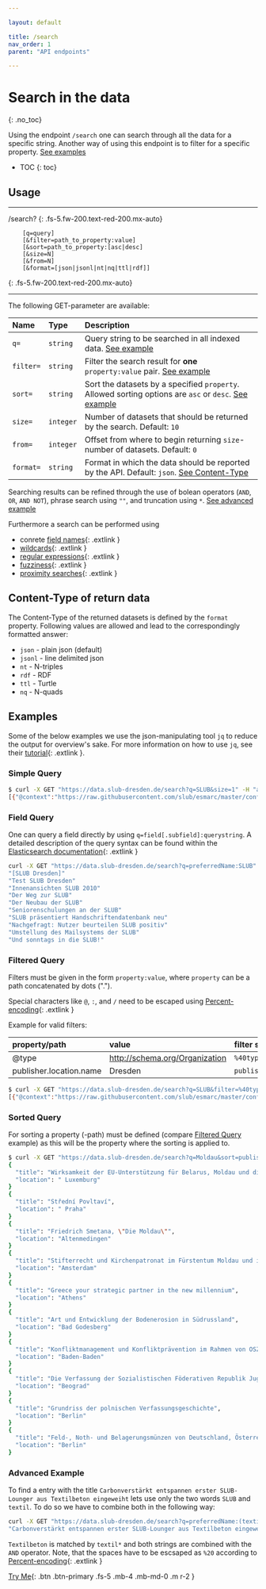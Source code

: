 ```yaml
---

layout: default

title: /search
nav_order: 1
parent: "API endpoints"

---
```


# Search in the data
{: .no_toc}

Using the endpoint `/search` one can search through all the data for a specific string. Another way of using this endpoint is to filter for a specific property. [See examples](#examples)

* TOC
{: toc}
## Usage

---

/search?
{: .fs-5.fw-200.text-red-200.mx-auto}

        [q=query]
        [&filter=path_to_property:value]
        [&sort=path_to_property:[asc|desc]
        [&size=N]
        [&from=N]
        [&format=[json|jsonl|nt|nq|ttl|rdf]]
{: .fs-5.fw-200.text-red-200.mx-auto}

---

The following GET-parameter are available:

| Name           | Type     | Description                                                                      |
|:---------------|:----------|:---------------------------------------------------------------------------------|
|`q=`            | `string`  | Query string to be searched in all indexed data. [See example](#simple-query)                                  |
|`filter=`       | `string`  | Filter the search result for **one** `property:value` pair. [See example](#filtered-query)                       |
|`sort=`         | `string`  | Sort the datasets by a specified `property`. Allowed sorting options are `asc` or `desc`. [See example](#sorted-query)               |
|`size=`         | `integer` | Number of datasets that should be returned by the search. Default: `10`                            |
|`from=`         | `integer` | Offset from where to begin returning `size`-number of datasets. Default: `0`                            |
|`format=`       | `string`  | Format in which the data should be reported by the API. Default: `json`. [See Content-Type](#content-type-of-return-data)  |


Searching results can be refined through the use of bolean operators (`AND`, `OR`, `AND NOT`), phrase search using `""`, and truncation using `*`. [See advanced example](#advanced-example)

Furthermore a search can be performed using
* conrete [field names](https://www.elastic.co/guide/en/elasticsearch/reference/current/query-dsl-query-string-query.html#_field_names){: .extlink }
* [wildcards](https://www.elastic.co/guide/en/elasticsearch/reference/current/query-dsl-query-string-query.html#_wildcards){: .extlink }
* [regular expressions](https://www.elastic.co/guide/en/elasticsearch/reference/current/query-dsl-query-string-query.html#_regular_expressions){: .extlink }
* [fuzziness](https://www.elastic.co/guide/en/elasticsearch/reference/current/query-dsl-query-string-query.html#_fuzziness){: .extlink }
* [proximity searches](https://www.elastic.co/guide/en/elasticsearch/reference/current/query-dsl-query-string-query.html#_proximity_searches){: .extlink }


## Content-Type of return data
The Content-Type of the returned datasets is defined by the `format` property. Following values are allowed and lead to the correspondingly formatted answer:
* `json` - plain json (default)
* `jsonl` - line delimited json
* `nt` - N-triples
* `rdf` - RDF
* `ttl` - Turtle 
* `nq` - N-quads

## Examples
Some of the below examples we use the json-manipulating tool `jq` to reduce the output for overview's sake. For more information on how to use `jq`, see their [tutorial](https://stedolan.github.io/jq/tutorial/){: .extlink }.

### Simple Query
```sh
$ curl -X GET "https://data.slub-dresden.de/search?q=SLUB&size=1" -H "accept: application/json"
[{"@context":"https://raw.githubusercontent.com/slub/esmarc/master/conf/context.jsonld","@id":"https://data.slub-dresden.de/resources/1172980497","@type":"http://schema.org/CreativeWork","about":[{"@id":"https://rvk.uni-regensburg.de/api/json/ancestors/AN 80190","identifier":{"@type":"PropertyValue","propertyID":"RVK","value":"AN 80190"},"keywords":["Allgemeines","Buch- und Bibliothekswesen, Informationswissenschaft","Bibliothekswesen","Bibliothekswesen in einzelnen L\u00e4ndern und einzelne Bibliotheken","Einzelne deutsche Bibliotheken","Bibliotheken D","Dresden","S\u00e4chsische Landesbibliothek - Staats- und Universit\u00e4tsbibliothek"],"name":"S\u00e4chsische Landesbibliothek - Staats- und Universit\u00e4tsbibliothek","sameAs":["http://swb.bsz-bw.de/DB=2.1/PPNSET?PPN=1270680919"]},{"@id":"https://rvk.uni-regensburg.de/api/json/ancestors/AN 67700","identifier":{"@type":"PropertyValue","propertyID":"RVK","value":"AN 67700"},"keywords":["Allgemeines","Buch- und Bibliothekswesen, Informationswissenschaft","Bibliothekswesen","Bibliotheksarten","Wissenschaftliche Bibliotheken"],"name":"Wissenschaftliche Bibliotheken","sameAs":["http://swb.bsz-bw.de/DB=2.1/PPNSET?PPN=1270679430"]}],"alternateName":["SLUB"],"alternativeHeadline":"S\u00e4chsisches Staatsministerium der Finanzen. Staatshochbauamt Dresden. [Text Michael Bartsch]","contributor":[{"@id":"https://data.slub-dresden.de/persons/1230186379","name":"Bartsch, Michael"},{"@id":"https://data.slub-dresden.de/organizations/103636129","name":"Sachsen","sameAs":"http://d-nb.info/gnd/5035101-1"}],"dateModified":"2016-05-11T07:07:48Z","datePublished":"2002","inLanguage":["ger"],"isBasedOn":"https://data.slub-dresden.de/source/kxp-de14/1172980497","mentions":[{"@id":"https://data.slub-dresden.de/organizations/191800287","@type":"http://schema.org/Organization","name":"S\u00e4chsische Landesbibliothek - Staats- und Universit\u00e4tsbibliothek Dresden","sameAs":"http://d-nb.info/gnd/5165770-3"},{"@id":"https://data.slub-dresden.de/organizations/105510602","name":"Geb\u00e4ude","sameAs":"http://d-nb.info/gnd/4156127-2"}],"name":"S\u00e4chsische Landesbibliothek - Staats- und Universit\u00e4tsbibliothek Dresden","publisher":{"@type":"Organization","location":{"name":"Dresden","type":"Place"},"name":"Freistaat Sachsen, Staatsministerium der Finanzen"},"sameAs":["http://swb.bsz-bw.de/DB=2.1/PPNSET?PPN=1172980497"]}]
```
### Field Query

One can query a field directly by using `q=field[.subfield]:querystring`. A detailed description of the query syntax can be found within the [Elasticsearch documentation](https://www.elastic.co/guide/en/elasticsearch/reference/current/query-dsl-query-string-query.html){: .extlink }


```sh
curl -X GET "https://data.slub-dresden.de/search?q=preferredName:SLUB" -H "accept: application/json" | jq '.[].preferredName'
"[SLUB Dresden]"
"Test SLUB Dresden"
"Innenansichten SLUB 2010"
"Der Weg zur SLUB"
"Der Neubau der SLUB"
"Seniorenschulungen an der SLUB"
"SLUB präsentiert Handschriftendatenbank neu"
"Nachgefragt: Nutzer beurteilen SLUB positiv"
"Umstellung des Mailsystems der SLUB"
"Und sonntags in die SLUB!"
```

### Filtered Query

Filters must be given in the form `property:value`, where `property` can be a path concatenated by dots ("."). 

Special characters like `@`, `:`, and `/` need to be escaped using [Percent-encoding](https://en.wikipedia.org/wiki/Percent-encoding){: .extlink }

Example for valid filters:

| property/path | value                          | filter string              |
|:--------------|:-------------------------------|:---------------------------|
| @type         | http://schema.org/Organization |```%40type%3Ahttp%3A%2F%2Fschema.org%2FOrganization``` |
| publisher.location.name | Dresden              |`publisher.location.name%3ADresden` |

```sh
$ curl -X GET "https://data.slub-dresden.de/search?q=SLUB&filter=%40type%3Ahttp%3A%2F%2Fschema.org%2FOrganization&size=1" -H "accept: application/json"
[{"@context":"https://raw.githubusercontent.com/slub/esmarc/master/conf/context.jsonld","@id":"https://data.slub-dresden.de/organizations/810619911","@type":"http://schema.org/Organization","alternateName":["Bereichsbibliothek DrePunct","SLUB-Bereichsbibliothek DrePunct"],"dateModified":"2019-03-17T12:34:00Z","isBasedOn":"https://data.slub-dresden.de/source/swb-aut/810619911","location":{"@id":"https://data.slub-dresden.de/geo/106345745","description":"Ort","name":"Dresden","sameAs":"https://d-nb.info/gnd/4012995-0"},"preferredName":"S\u00e4chsische Landesbibliothek - Staats- und Universit\u00e4tsbibliothek Dresden. Bereichsbibliothek DrePunct","sameAs":[{"@id":"http://viaf.org/viaf/311738120","isBasedOn":{"@id":"http://hub.culturegraph.org/entityfacts/1063133823","@type":"Dataset"},"publisher":{"@id":"https://data.slub-dresden.de/organizations/100092306","abbr":"VIAF","preferredName":"Virtual International Authority File (VIAF)"}},{"@id":"http://swb.bsz-bw.de/DB=2.1/PPNSET?PPN=810619911","isBasedOn":{"@id":"https://data.slub-dresden.de/source/swb-aut/810619911","@type":"Dataset"},"publisher":{"@id":"https://data.slub-dresden.de/organizations/103302212","abbr":"KXP","preferredName":"K10Plus"}},{"@id":"https://d-nb.info/gnd/1063133823","isBasedOn":{"@id":"https://data.slub-dresden.de/source/swb-aut/810619911","@type":"Dataset"},"publisher":{"@id":"https://data.slub-dresden.de/organizations/514366265","abbr":"DNB","preferredName":"Deutsche Nationalbibliothek"}}]}]
```

### Sorted Query

For sorting a property (-path) must be defined (compare [Filtered Query](#filtered-query) example) as this will be the property where the sorting is applied to.

```sh
$ curl -X GET "https://data.slub-dresden.de/search?q=Moldau&sort=publisher.location.name:asc" | jq '.[] | {title: .preferredName, location: .publisher.location.name }' 
{
  "title": "Wirksamkeit der EU-Unterstützung für Belarus, Moldau und die Ukraine im Bereich Freiheit, Sicherheit und Recht (gemäß Artikel 248 Absatz 4 Unterabsatz 2 des EG-Vertrags)",
  "location": " Luxemburg"
}
{
  "title": "Střední Povltaví",
  "location": " Praha"
}
{
  "title": "Friedrich Smetana, \"Die Moldau\"",
  "location": "Altenmedingen"
}
{
  "title": "Stifterrecht und Kirchenpatronat im Fürstentum Moldau und in der Bukowina eine historisch-dogmatische Studie zum morgenländischen Kirchenrecht",
  "location": "Amsterdam"
}
{
  "title": "Greece your strategic partner in the new millennium",
  "location": "Athens"
}
{
  "title": "Art und Entwicklung der Bodenerosion in Südrussland",
  "location": "Bad Godesberg"
}
{
  "title": "Konfliktmanagement und Konfliktprävention im Rahmen von OSZE-Langzeitmissionen eine Analyse der Missionen in Moldau und Estland",
  "location": "Baden-Baden"
}
{
  "title": "Die Verfassung der Sozialistischen Föderativen Republik Jugoslawien  = Ustav Sozialističke Federativne Republike Jugoslavije",
  "location": "Beograd"
}
{
  "title": "Grundriss der polnischen Verfassungsgeschichte",
  "location": "Berlin"
}
{
  "title": "Feld-, Noth- und Belagerungsmünzen von Deutschland, Österreich-Ungarn, Siebenbürgen, Moldau, Dänemark, Schweden, Norwegen, Russland, Polen u.s.w.",
  "location": "Berlin"
}
```

### Advanced Example

To find a entry with the title `Carbonverstärkt entspannen erster SLUB-Lounger aus Textilbeton eingeweiht` lets use only the two words `SLUB` and `textil`. To do so we have to combine both in the following way:

```sh
curl -X GET "https://data.slub-dresden.de/search?q=preferredName:(textil*%20AND%20SLUB)" | jq '.[].preferredName'
"Carbonverstärkt entspannen erster SLUB-Lounger aus Textilbeton eingeweiht"
```
`Textilbeton` is matched by `textil*` and both strings are combined with the `AND` operator. Note, that the spaces have to be escsaped as `%20` according to [Percent-encoding](https://en.wikipedia.org/wiki/Percent-encoding){: .extlink }



[Try Me](https://data.slub-dresden.de/doc/api){: .btn .btn-primary .fs-5 .mb-4 .mb-md-0 .m r-2 }
